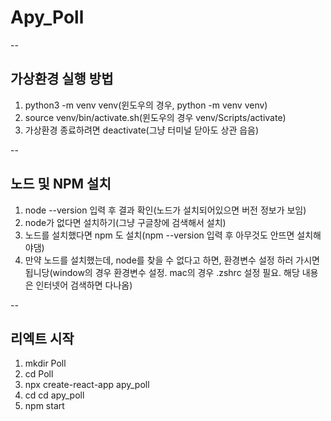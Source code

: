 # Apy_Poll

--

## 가상환경 실행 방법

1. python3 -m venv venv(윈도우의 경우, python -m venv venv)
2. source venv/bin/activate.sh(윈도우의 경우 venv/Scripts/activate)
3. 가상환경 종료하려면 deactivate(그냥 터미널 닫아도 상관 읍음)

--

## 노드 및 NPM 설치

1. node --version 입력 후 결과 확인(노드가 설치되어있으면 버전 정보가 보임)
2. node가 없다면 설치하기(그냥 구글창에 검색해서 설치)
3. 노드를 설치했다면 npm 도 설치(npm --version 입력 후 아무것도 안뜨면 설치해야댐)
4. 만약 노드를 설치했는데, node를 찾을 수 없다고 하면, 환경변수 설정 하러 가시면 됩니당(window의 경우 환경변수 설정. mac의 경우 .zshrc 설정 필요. 해당 내용은 인터넷어 검색하면 다나옴)

--

## 리엑트 시작

1. mkdir Poll
2. cd Poll
3. npx create-react-app apy_poll
4. cd cd apy_poll
5. npm start
